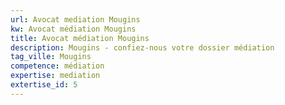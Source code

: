 ```yaml
---
url: Avocat mediation Mougins
kw: Avocat médiation Mougins
title: Avocat médiation Mougins
description: Mougins - confiez-nous votre dossier médiation
tag_ville: Mougins
competence: médiation
expertise: mediation
extertise_id: 5
---
```

